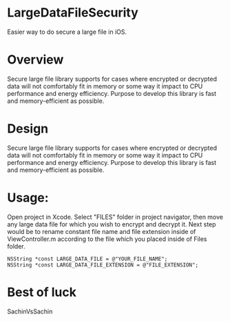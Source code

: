 # LargeDataFileSecurity
Easier way to do secure a large file in iOS.

# Overview
Secure large file library supports for cases where encrypted or decrypted data will not comfortably fit in memory or some way it impact to CPU performance and energy efficiency. Purpose to develop this library is fast and memory-efficient as possible.

# Design
Secure large file library supports for cases where encrypted or decrypted data will not comfortably fit in memory or some way it impact to CPU performance and energy efficiency. Purpose to develop this library is fast and memory-efficient as possible.

# Usage: 

Open project in Xcode. Select "FILES" folder in project navigator, then move any large data file for which you wish to encrypt and decrypt it. Next step would be to rename constant file name and file extension inside of ViewController.m according to the file which you placed inside of Files folder. 

```
NSString *const LARGE_DATA_FILE = @"YOUR_FILE_NAME";
NSString *const LARGE_DATA_FILE_EXTENSION = @"FILE_EXTENSION";
```
# Best of luck

SachinVsSachin


